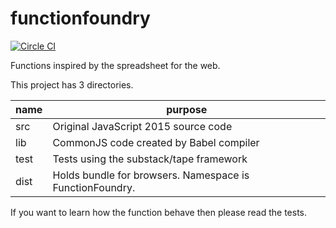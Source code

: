 # functionfoundry

[![Circle CI](https://circleci.com/gh/FunctionFoundry/functionfoundry.svg?style=svg)](https://circleci.com/gh/FunctionFoundry)

Functions inspired by the spreadsheet for the web.

This project has 3 directories.

| name | purpose |
| ------------- | ----------- |
|src| Original JavaScript 2015 source code |
|lib| CommonJS code created by Babel compiler |
|test| Tests using the substack/tape framework |
|dist| Holds bundle for browsers. Namespace is FunctionFoundry. |

If you want to learn how the function behave then please read the tests.
